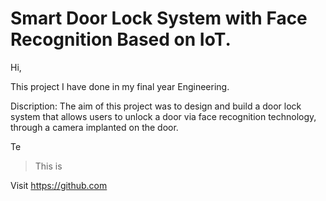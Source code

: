 # Smart Door Lock System with Face Recognition Based on IoT.

Hi, 

This project I have done in my final year Engineering.


Discription: 
The aim of this project was to design and build a door lock system that allows users to unlock a door via face recognition technology, through a camera implanted on the door.

Te
> This is 

Visit https://github.com
